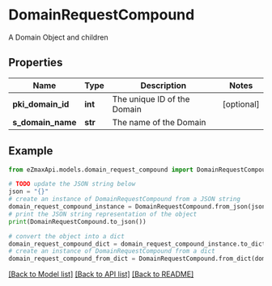 # DomainRequestCompound

A Domain Object and children

## Properties

Name | Type | Description | Notes
------------ | ------------- | ------------- | -------------
**pki_domain_id** | **int** | The unique ID of the Domain | [optional] 
**s_domain_name** | **str** | The name of the Domain | 

## Example

```python
from eZmaxApi.models.domain_request_compound import DomainRequestCompound

# TODO update the JSON string below
json = "{}"
# create an instance of DomainRequestCompound from a JSON string
domain_request_compound_instance = DomainRequestCompound.from_json(json)
# print the JSON string representation of the object
print(DomainRequestCompound.to_json())

# convert the object into a dict
domain_request_compound_dict = domain_request_compound_instance.to_dict()
# create an instance of DomainRequestCompound from a dict
domain_request_compound_from_dict = DomainRequestCompound.from_dict(domain_request_compound_dict)
```
[[Back to Model list]](../README.md#documentation-for-models) [[Back to API list]](../README.md#documentation-for-api-endpoints) [[Back to README]](../README.md)


